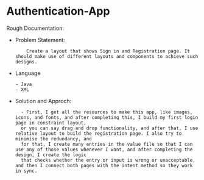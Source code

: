 # Authentication-App

Rough Documentation:

  - Problem Statement:
            
            Create a layout that shows Sign in and Registration page. It should make use of different layouts and components to achieve such designs.
            
  -   Language
        
          - Java
          - XML
          
  - Solution and Approch:
  
          - First, I get all the resources to make this app, like images, icons, and fonts, and after completing this, I build my first login page in constraint layout,
          or you can say drag and drop functionality, and after that, I use relative layout to build the registration page. I also try to minimise the redundancy, and
          for that, I create many entries in the value file so that I can use any of those values whenever I want, and after completing the design, I create the logic
          that checks whether the entry or input is wrong or unacceptable, and then I connect both pages with the intent method so they work in sync.
  
  
  
